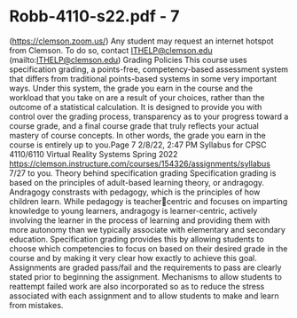 # Robb-4110-s22.pdf - 7

(https://clemson.zoom.us/)
Any student may request an internet hotspot from Clemson. To do so, contact
ITHELP@clemson.edu (mailto:ITHELP@clemson.edu)
Grading Policies
This course uses specification grading, a points-free, competency-based assessment system that
differs from traditional points-based systems in some very important ways. Under this system, the grade
you earn in the course and the workload that you take on are a result of your choices, rather than the
outcome of a statistical calculation. It is designed to provide you with control over the grading process,
transparency as to your progress toward a course grade, and a final course grade that truly reflects your
actual mastery of course concepts. In other words, the grade you earn in the course is entirely up
to you.Page 7
2/8/22, 2:47 PM Syllabus for CPSC 4110/6110 Virtual Reality Systems Spring 2022
https://clemson.instructure.com/courses/154326/assignments/syllabus 7/27
to you.
Theory behind specification grading
Specification grading is based on the principles of adult-based learning theory, or andragogy. Andragogy
constrasts with pedagogy, which is the principles of how children learn. While pedagogy is teachercentric and focuses on imparting knowledge to young learners, andragogy is learner-centric, actively
involving the learner in the process of learning and providing them with more autonomy than we typically
associate with elementary and secondary education. Specification grading provides this by allowing
students to choose which competencies to focus on based on their desired grade in the course and by
making it very clear how exactly to achieve this goal. Assignments are graded pass/fail and the
requirements to pass are clearly stated prior to beginning the assignment. Mechanisms to allow students
to reattempt failed work are also incorporated so as to reduce the stress associated with each
assignment and to allow students to make and learn from mistakes.